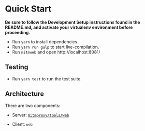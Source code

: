 # Quick Start

**Be sure to follow the Development Setup instructions found in the README.md,
and activate your virtualenv environment before proceeding.**

- Run `yarn` to install dependencies
- Run `yarn run gulp` to start live-compilation.
- Run `mitmweb` and open http://localhost:8081/

## Testing

- Run `yarn test` to run the test suite.

## Architecture

There are two components:

- Server: [`mitmproxy/tools/web`](../mitmproxy/tools/web)

- Client: `web`
